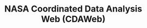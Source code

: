 ---
layout: default
description: 'The NASA/GSFC Space Physics Data Facility (SPDF) bring you a new, World-Wide-Web-based
  system for viewing essentially ANY data produced in Common Data Format/CDF with
  the ISTP/IACG Guidelines. CDAWeb, the Coordinated Data Analysis (Workshop) Web,
  supports interactive plotting of variables from multiple instruments on multiple
  investigations simultaneously on arbitrary, user-defined time-scales. It also supports
  data retrieval in both CDF or ASCII format. '
notes: 'A database compiling many observing platforms


  Programmatic access (through SPEDAS, pySPEDAS, pysatNASA, SunPy)'
record_last_updated: Mon, 14 Feb 2022 17:43:05 GMT
related_project_shortnames: spdf
relationship_description: Visualization web service for virtually any SPDF data
relationships:
- spdf
shortname: cdaweb
thumbnail_url: https://upload.wikimedia.org/wikipedia/commons/e/e5/NASA_logo.svg
title: NASA Coordinated Data Analysis Web (CDAWeb)
type: database
uuid: ecb85a68-c795-4129-bdc2-c409dbda0412
website_link: https://cdaweb.gsfc.nasa.gov/index.html/
---